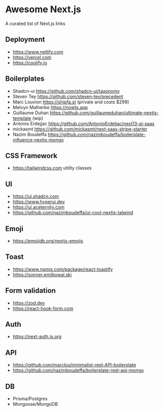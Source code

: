 # Awesome Next.js

A curated list of Next.js links

## Deployment

- https://www.netlify.com
- https://vercel.com
- https://coolify.io

## Boilerplates

* Shadcn-ui https://github.com/shadcn-ui/taxonomy
* Steven Tey https://github.com/steven-tey/precedent
* Marc Louvion https://shipfa.st (private and costs $299)
* Melvyn Malherbe https://nowts.app
* Guillaume Duhan https://github.com/guillaumeduhan/ultimate-nextjs-template (wip)
* Antonio Erdejjac https://github.com/AntonioErdeljac/next13-ai-saas
* mickasmt https://github.com/mickasmt/next-saas-stripe-starter
* Nazim Boudeffa https://github.com/nazimboudeffa/boilerplate-influence-nextjs-mongo

## CSS Framework

- https://tailwindcss.com utility classes

## UI

- https://ui.shadcn.com
- https://www.hyperui.dev
- https://ui.aceternity.com
- https://github.com/nazimboudeffa/ui-cool-nextjs-talwind

## Emoji

- https://emojidb.org/nextjs-emojis

## Toast

- https://www.npmjs.com/package/react-toastify
- https://sonner.emilkowal.ski

## Form validation

- https://zod.dev
- https://react-hook-form.com

## Auth

- https://next-auth.js.org

## API

- https://github.com/marclou/minimalist-rest-API-boilerplate
- https://github.com/nazimboudeffa/boilerplate-rest-api-mongo

## DB

- Prisma/Postgres
- Mongoose/MongoDB
